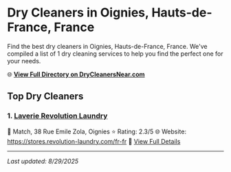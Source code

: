 # Dry Cleaners in Oignies, Hauts-de-France, France

Find the best dry cleaners in Oignies, Hauts-de-France, France. We've compiled a list of 1 dry cleaning services to help you find the perfect one for your needs.

🌐 **[View Full Directory on DryCleanersNear.com](https://drycleanersnear.com/city/France/Hauts-de-France/Oignies)**

## Top Dry Cleaners

### 1. [Laverie Revolution Laundry](https://drycleanersnear.com/dryCleaner/68ae67c8c95ff2c6096b1876/laverie-revolution-laundry)
📍 Match, 38 Rue Emile Zola, Oignies
⭐ Rating: 2.3/5
🌐 Website: https://stores.revolution-laundry.com/fr-fr
🔗 [View Full Details](https://drycleanersnear.com/dryCleaner/68ae67c8c95ff2c6096b1876/laverie-revolution-laundry)


---

*Last updated: 8/29/2025*
